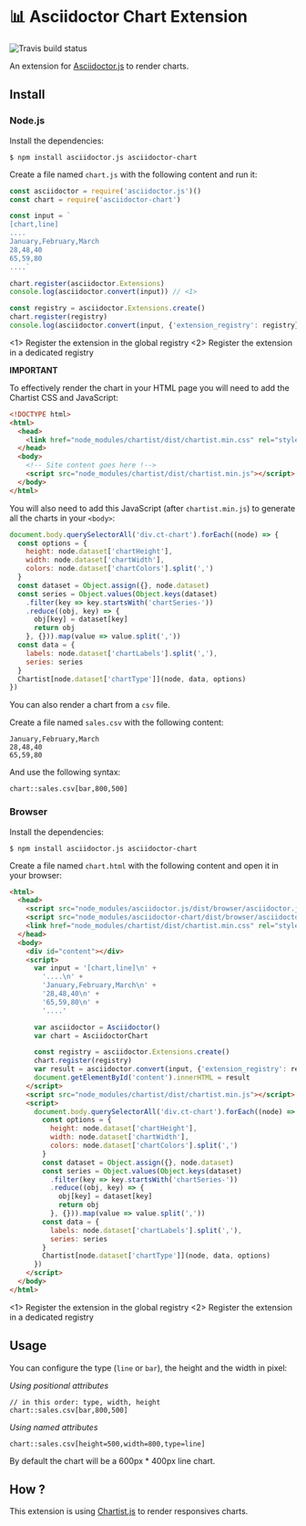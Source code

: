 # :bar_chart: Asciidoctor Chart Extension

![Travis build status](https://img.shields.io/travis/Mogztter/asciidoctor-chart/master.svg)

An extension for [Asciidoctor.js](https://github.com/asciidoctor/asciidoctor.js) to render charts.

## Install

### Node.js

Install the dependencies:

    $ npm install asciidoctor.js asciidoctor-chart

Create a file named `chart.js` with the following content and run it:

```js
const asciidoctor = require('asciidoctor.js')()
const chart = require('asciidoctor-chart')

const input = `
[chart,line]
....
January,February,March
28,48,40
65,59,80
....`

chart.register(asciidoctor.Extensions)
console.log(asciidoctor.convert(input)) // <1>

const registry = asciidoctor.Extensions.create()
chart.register(registry)
console.log(asciidoctor.convert(input, {'extension_registry': registry})) // <2>
```
<1> Register the extension in the global registry
<2> Register the extension in a dedicated registry

**IMPORTANT**

To effectively render the chart in your HTML page you will need to add the Chartist CSS and JavaScript:


```html
<!DOCTYPE html>
<html>
  <head>
    <link href="node_modules/chartist/dist/chartist.min.css" rel="stylesheet">
  </head>
  <body>
    <!-- Site content goes here !-->
    <script src="node_modules/chartist/dist/chartist.min.js"></script>
  </body>
</html>
```

You will also need to add this JavaScript (after `chartist.min.js`) to generate all the charts in your `<body>`:

```js
document.body.querySelectorAll('div.ct-chart').forEach((node) => {
  const options = {
    height: node.dataset['chartHeight'],
    width: node.dataset['chartWidth'],
    colors: node.dataset['chartColors'].split(',')
  }
  const dataset = Object.assign({}, node.dataset)
  const series = Object.values(Object.keys(dataset)
    .filter(key => key.startsWith('chartSeries-'))
    .reduce((obj, key) => {
      obj[key] = dataset[key]
      return obj
    }, {})).map(value => value.split(','))
  const data = {
    labels: node.dataset['chartLabels'].split(','),
    series: series
  }
  Chartist[node.dataset['chartType']](node, data, options)
})
```
You can also render a chart from a `csv` file.

Create a file named `sales.csv` with the following content:

```csv
January,February,March
28,48,40
65,59,80
```

And use the following syntax:

```adoc
chart::sales.csv[bar,800,500]
```

### Browser

Install the dependencies:

    $ npm install asciidoctor.js asciidoctor-chart

Create a file named `chart.html` with the following content and open it in your browser:

```html
<html>
  <head>
    <script src="node_modules/asciidoctor.js/dist/browser/asciidoctor.js"></script>
    <script src="node_modules/asciidoctor-chart/dist/browser/asciidoctor-chart.js"></script>
    <link href="node_modules/chartist/dist/chartist.min.css" rel="stylesheet">
  </head>
  <body>
    <div id="content"></div>
    <script>
      var input = '[chart,line]\n' +
        '....\n' +
        'January,February,March\n' +
        '28,48,40\n' +
        '65,59,80\n' +
        '....'

      var asciidoctor = Asciidoctor()
      var chart = AsciidoctorChart

      const registry = asciidoctor.Extensions.create()
      chart.register(registry)
      var result = asciidoctor.convert(input, {'extension_registry': registry})
      document.getElementById('content').innerHTML = result
    </script>
    <script src="node_modules/chartist/dist/chartist.min.js"></script>
    <script>
      document.body.querySelectorAll('div.ct-chart').forEach((node) => {
        const options = {
          height: node.dataset['chartHeight'],
          width: node.dataset['chartWidth'],
          colors: node.dataset['chartColors'].split(',')
        }
        const dataset = Object.assign({}, node.dataset)
        const series = Object.values(Object.keys(dataset)
          .filter(key => key.startsWith('chartSeries-'))
          .reduce((obj, key) => {
            obj[key] = dataset[key]
            return obj
          }, {})).map(value => value.split(','))
        const data = {
          labels: node.dataset['chartLabels'].split(','),
          series: series
        }
        Chartist[node.dataset['chartType']](node, data, options)
      })
    </script>
  </body>
</html>
```
<1> Register the extension in the global registry
<2> Register the extension in a dedicated registry

## Usage

You can configure the type (`line` or `bar`), the height and the width in pixel:

*Using positional attributes*

```
// in this order: type, width, height
chart::sales.csv[bar,800,500]
```

*Using named attributes*

```
chart::sales.csv[height=500,width=800,type=line]
```

By default the chart will be a  600px * 400px line chart.

## How ?

This extension is using [Chartist.js](https://gionkunz.github.io/chartist-js/) to render responsives charts.
